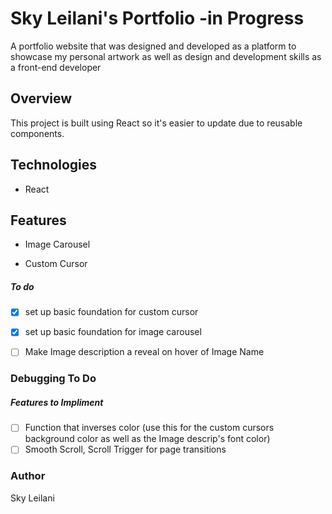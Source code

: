 # Sky Leilani's Portfolio -in Progress #
A portfolio website that was designed and developed as a platform to showcase my personal artwork as well as design and development skills as a front-end developer

## Overview 

This project is built using React so it's easier to update due to reusable components. 

## Technologies  

* React

## Features  

* Image Carousel 

* Custom Cursor

##### To do 

- [x] set up basic foundation for custom cursor
- [x] set up basic foundation for image carousel 

- [ ] Make Image description a reveal on hover of Image Name 


### Debugging To Do 


##### Features to Impliment 

- [ ] Function that inverses color (use this for the custom cursors background color as well as the Image descrip's font color)
- [ ] Smooth Scroll, Scroll Trigger for page transitions 

### Author ###

Sky Leilani


